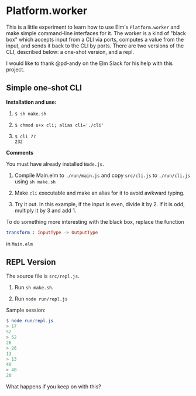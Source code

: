 # Platform.worker

This is a little experiment to learn how to use Elm's 
`Platform.worker` and make simple command-line interfaces
for it.  The worker is a kind of "black box" which accepts 
input from a CLI via ports, computes a value from the input, and sends it back to the CLI
by ports.  There are two versions of the CLI, described below: a 
one-shot version, and a repl.

I would like to thank @pd-andy on the Elm Slack for his help
with this project.


## Simple one-shot CLI


**Installation and use:**

 1)  `$ sh make.sh `                     
 
 2)  `$ chmod u+x cli; alias cli='./cli'` 
 
 3)  `$ cli 77`                          
     `232`


**Comments**

You must have already installed `Node.js`.

1) Compile Main.elm to `./run/main.js` and
copy `src/cli.js` to `./run/cli.js` using 
`sh make.sh`

2) Make `cli` executable and make an alias for it
to avoid awkward typing.

3) Try it out.  In this example, if the input is
even, divide it by 2.  If it is odd, multiply it
by 3 and add 1.

To do something more interesting with the black box, replace
the function 

```elm
transform : InputType -> OutputType
```

in `Main.elm`

## REPL Version

The source file is `src/repl.js`.

1) Run `sh make.sh`.  

2) Run `node run/repl.js`

Sample session:

```elm
$ node run/repl.js
> 17
52
> 52
26
> 26
13
> 13
40
> 40
20
```

What happens if you keep on with this?